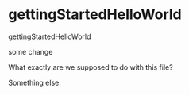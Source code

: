 gettingStartedHelloWorld
========================

gettingStartedHelloWorld

some change

What exactly are we supposed to do with this file?

Something else.